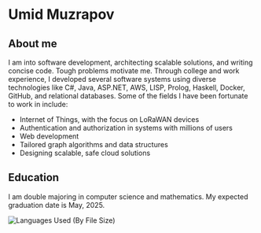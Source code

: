 # Umid Muzrapov

## About me
I am into software development, architecting scalable solutions, and writing concise code. Tough problems motivate me. Through college and work experience, I developed several software systems using diverse technologies like C#, Java, ASP.NET, AWS, LISP, Prolog, Haskell, Docker, GitHub, and relational databases. Some of the fields I have been fortunate to work in include:
+ Internet of Things, with the focus on LoRaWAN devices
+ Authentication and authorization in systems with millions of users
+ Web development
+ Tailored graph algorithms and data structures 
+ Designing scalable, safe cloud solutions
## Education
I am double majoring in computer science and mathematics. My expected graduation date is May, 2025.

<img align='center' src="https://github-readme-stats-one-bice.vercel.app/api/top-langs/?username=UmidMuzrapov&layout=compact&hide=scss,ActionScript,Makefile&langs_count=8&theme=ayu-mirage&hide_border=true&custom_title=Languages%20Used&role=OWNER,ORGANIZATION_MEMBER,COLLABORATOR&exclude_repo=simple-badges" alt="Languages Used (By File Size)">





